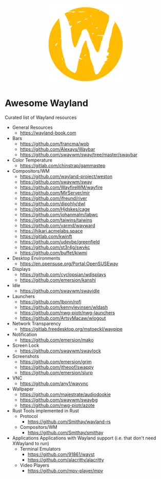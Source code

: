 <p align="center">
  <img src="./logo.png" width="250" title="Wayland Logo">
</p>

# Awesome Wayland
Curated list of Wayland resources

- General Resources
  - https://wayland-book.com
- Bars
  - https://github.com/francma/wob
  - https://github.com/Alexays/Waybar
  - https://github.com/swaywm/sway/tree/master/swaybar
- Color Temperature
  - https://gitlab.com/chinstrap/gammastep
- Compositors/WM
  - https://github.com/wayland-project/weston
  - https://github.com/swaywm/sway
  - https://github.com/WayfireWM/wayfire
  - https://github.com/MirServer/mir
  - https://github.com/ifreund/river
  - https://github.com/djpohly/dwl
  - https://github.com/Hjdskes/cage
  - https://github.com/johanmalm/labwc
  - https://github.com/taiwins/taiwins
  - https://github.com/varmd/wayward
  - https://hikari.acmelabs.space
  - https://gitlab.com/kwinft
  - https://github.com/udevbe/greenfield
  - https://github.com/st3r4g/swvkc
  - https://github.com/buffet/kiwmi
- Desktop Environments
  - https://en.opensuse.org/Portal:OpenSUSEway
- Displays
  - https://github.com/cyclopsian/wdisplays
  - https://github.com/emersion/kanshi
- Idle
  - https://github.com/swaywm/swayidle
- Launchers
  - https://github.com/lbonn/rofi
  - https://github.com/kennylevinsen/wldash
  - https://github.com/nwg-piotr/nwg-launchers
  - https://github.com/ArtsyMacaw/wlogout
- Network Transparency
  - https://gitlab.freedesktop.org/mstoeckl/waypipe
- Notification
  - https://github.com/emersion/mako
- Screen Lock
  - https://github.com/swaywm/swaylock
- Screenshots
  - https://github.com/emersion/grim
  - https://github.com/jtheoof/swappy
  - https://github.com/emersion/slurp
- VNC
  - https://github.com/any1/wayvnc
- Wallpaper
  - https://github.com/majestrate/audiodookie
  - https://github.com/swaywm/swaybg
  - https://github.com/nwg-piotr/azote
 - Rust
   Tools implemented in Rust
   - Protocol
     - https://github.com/Smithay/wayland-rs
   - Compositors/WM
     - https://github.com/Smithay/smithay
- Applications
  Applications with Wayland support (i.e. that don't need XWayland to run)
  - Terminal Emulators
    - https://github.com/91861/wayst
    - https://github.com/alacritty/alacritty
  - Video Players
    - https://github.com/mpv-player/mpv
